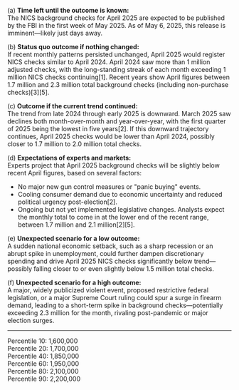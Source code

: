 (a) **Time left until the outcome is known:**  
The NICS background checks for April 2025 are expected to be published by the FBI in the first week of May 2025. As of May 6, 2025, this release is imminent—likely just days away.

(b) **Status quo outcome if nothing changed:**  
If recent monthly patterns persisted unchanged, April 2025 would register NICS checks similar to April 2024. April 2024 saw more than 1 million adjusted checks, with the long-standing streak of each month exceeding 1 million NICS checks continuing[1]. Recent years show April figures between 1.7 million and 2.3 million total background checks (including non-purchase checks)[3][5].

(c) **Outcome if the current trend continued:**  
The trend from late 2024 through early 2025 is downward. March 2025 saw declines both month-over-month and year-over-year, with the first quarter of 2025 being the lowest in five years[2]. If this downward trajectory continues, April 2025 checks would be lower than April 2024, possibly closer to 1.7 million to 2.0 million total checks.

(d) **Expectations of experts and markets:**  
Experts project that April 2025 background checks will be slightly below recent April figures, based on several factors:
- No major new gun control measures or "panic buying" events.
- Cooling consumer demand due to economic uncertainty and reduced political urgency post-election[2].
- Ongoing but not yet implemented legislative changes.
Analysts expect the monthly total to come in at the lower end of the recent range, between 1.7 million and 2.1 million[2][5].

(e) **Unexpected scenario for a low outcome:**  
A sudden national economic setback, such as a sharp recession or an abrupt spike in unemployment, could further dampen discretionary spending and drive April 2025 NICS checks significantly below trend—possibly falling closer to or even slightly below 1.5 million total checks.

(f) **Unexpected scenario for a high outcome:**  
A major, widely publicized violent event, proposed restrictive federal legislation, or a major Supreme Court ruling could spur a surge in firearm demand, leading to a short-term spike in background checks—potentially exceeding 2.3 million for the month, rivaling post-pandemic or major election surges.

---

Percentile 10: 1,600,000  
Percentile 20: 1,700,000  
Percentile 40: 1,850,000  
Percentile 60: 1,950,000  
Percentile 80: 2,100,000  
Percentile 90: 2,200,000